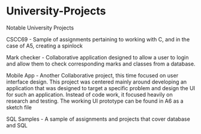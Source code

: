 # University-Projects
Notable University Projects

CSCC69 - Sample of assignments pertaining to working with C, and in the case of A5, creating a spinlock

Mark checker - Collaborative application designed to allow a user to login and allow them to check corresponding marks and classes from a database. 
               
Mobile App   - Another Collaborative project, this time focused on user interface design. This project was centered mainly around developing an application that was designed to target a specific problem and design the UI for such an application. Instead of code work, it focused heavily on research and testing. The working UI prototype can be found in A6 as a sketch file
               
SQL Samples  - A sample of assignments and projects that cover database and SQL  
